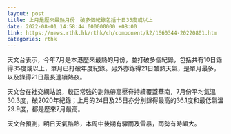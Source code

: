```yaml
---
layout: post
title: 上月是歷來最熱月份　破多個紀錄包括十日35度或以上
date: 2022-08-01 14:58:44.000000000 +08:00
link: https://news.rthk.hk/rthk/ch/component/k2/1660344-20220801.htm
categories: rthk
---
```


天文台表示，今年7月是本港歷來最熱的月份，並打破多個紀錄，包括共有10日錄得35度或以上，單月已打破年度紀錄。另外亦錄得21日酷熱天氣，是單月最多，以及錄得21日最長連續熱夜。

天文台在社交網站說，較正常強的副熱帶高壓脊持續覆蓋華南，7月份平均氣溫30.3度，破2020年紀錄；上月的24日及25日亦分別錄得最高的36.1度和最低氣溫29.9度，都是歷來7月最高。

天文台預測，明日天氣酷熱，本周中後期有驟雨及雷暴，雨勢有時頗大。
